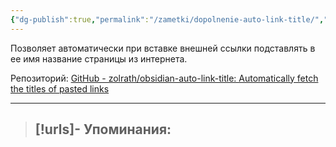 ```yaml
---
{"dg-publish":true,"permalink":"/zametki/dopolnenie-auto-link-title/","created":"2024-07-13 15:00","updated":"2024-09-03T16:29:38+03:00"}
---
```


Позволяет автоматически при вставке внешней ссылки подставлять в ее имя название страницы из интернета.

Репозиторий: [GitHub - zolrath/obsidian-auto-link-title: Automatically fetch the titles of pasted links](https://github.com/zolrath/obsidian-auto-link-title)

---
> [!urls]- Упоминания:
> - 